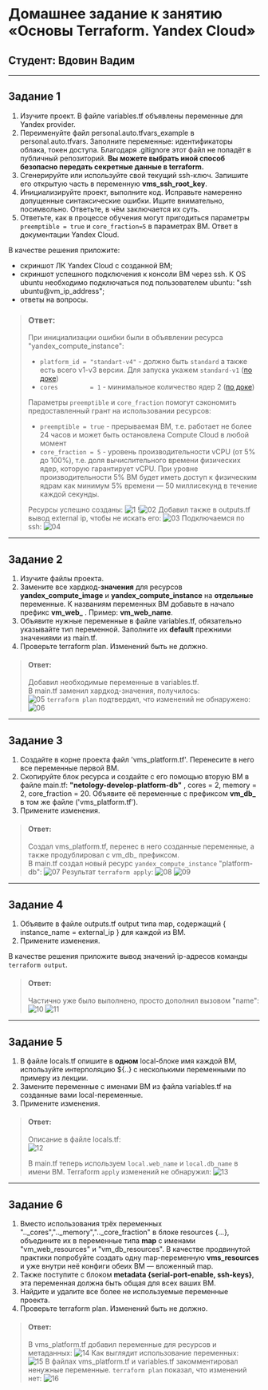 # Домашнее задание к занятию «Основы Terraform. Yandex Cloud»  
## Студент: Вдовин Вадим

------

## Задание 1

1. Изучите проект. В файле variables.tf объявлены переменные для Yandex provider.
2. Переименуйте файл personal.auto.tfvars_example в personal.auto.tfvars. Заполните переменные: идентификаторы облака, токен доступа. 
Благодаря .gitignore этот файл не попадёт в публичный репозиторий. **Вы можете выбрать иной способ безопасно передать секретные данные в terraform.**
3. Сгенерируйте или используйте свой текущий ssh-ключ. Запишите его открытую часть в переменную **vms_ssh_root_key**.
4. Инициализируйте проект, выполните код. Исправьте намеренно допущенные синтаксические ошибки. Ищите внимательно, посимвольно. Ответьте, в чём заключается их суть.
5. Ответьте, как в процессе обучения могут пригодиться параметры ```preemptible = true``` и ```core_fraction=5``` в параметрах ВМ. Ответ в документации Yandex Cloud.

В качестве решения приложите:

- скриншот ЛК Yandex Cloud с созданной ВМ;
- скриншот успешного подключения к консоли ВМ через ssh. К OS ubuntu необходимо подключаться под пользователем ubuntu: "ssh ubuntu@vm_ip_address";
- ответы на вопросы.

> ### Ответ:
> При инициализации ошибки были в объявлении ресурса "yandex_compute_instance":   
> - `platform_id = "standart-v4"` - должно быть `standard` а также есть всего v1-v3 версии. Для запуска укажем `standard-v1`  ([по доке](https://cloud.yandex.ru/docs/compute/concepts/vm-platforms))
> - `cores         = 1` - минимальное количество ядер 2 ([по доке](https://cloud.yandex.ru/docs/compute/concepts/performance-levels)) 
> 
> Параметры `preemptible` и `core_fraction` помогут сэкономить предоставленный грант на использовании ресурсов:
> - `preemptible = true` - прерываемая ВМ, т.е. работает не более 24 часов и может быть остановлена Compute Cloud в любой момент
> - `core_fraction = 5` - уровень производительности vCPU (от 5% до 100%), т.е. доля вычислительного времени физических ядер, которую гарантирует vCPU. 
> При уровне производительности 5% ВМ будет иметь доступ к физическим ядрам как минимум 5% времени — 50 миллисекунд в течение каждой секунды.
> 
> Ресурсы успешно созданы: 
> ![1](https://github.com/V4d1M63/homework/assets/130470784/e6850505-b2ea-40df-b99e-76be0582eb49)
> !![02](https://github.com/V4d1M63/homework/assets/130470784/64594e5f-f5c8-457f-b929-68e67546dfd1)
> Добавил также в outputs.tf вывод external ip, чтобы не искать его:
> ![03](https://github.com/V4d1M63/homework/assets/130470784/acd5ecfe-fd36-458f-aae2-aca92a5500f9)
> Подключаемся по ssh:
> ![04](https://github.com/V4d1M63/homework/assets/130470784/ba2cfec3-634a-472c-8214-1a56796934f3)

------

## Задание 2

1. Изучите файлы проекта.
2. Замените все хардкод-**значения** для ресурсов **yandex_compute_image** и **yandex_compute_instance** на **отдельные** переменные. К названиям переменных ВМ добавьте в начало префикс **vm_web_** .  Пример: **vm_web_name**.
3. Объявите нужные переменные в файле variables.tf, обязательно указывайте тип переменной. Заполните их **default** прежними значениями из main.tf. 
4. Проверьте terraform plan. Изменений быть не должно. 

> #### Ответ:
> Добавил необходимые переменные в variables.tf.  
> В main.tf заменил хардкод-значения, получилось:  
> ![05](https://github.com/V4d1M63/homework/assets/130470784/e2b2de38-6584-462a-835e-bb9e8eb5db7c)
> `terraform plan` подтвердил, что изменений не обнаружено:  
> ![06](https://github.com/V4d1M63/homework/assets/130470784/13942806-8e66-4a47-8126-5c0f8993761b)
> 

------

## Задание 3
 
1. Создайте в корне проекта файл 'vms_platform.tf'. Перенесите в него все переменные первой ВМ.
2. Скопируйте блок ресурса и создайте с его помощью вторую ВМ в файле main.tf: **"netology-develop-platform-db"** ,  cores  = 2, memory = 2, core_fraction = 20. Объявите её переменные с префиксом **vm_db_** в том же файле ('vms_platform.tf').
3. Примените изменения.

> #### Ответ:
> Создал vms_platform.tf, перенес в него созданные переменные, а также продублировал с vm_db_ префиксом.  
> В main.tf создал новый ресурс `yandex_compute_instance` "platform-db":
> ![07](https://github.com/V4d1M63/homework/assets/130470784/d670a43c-298b-4bdf-a23f-d4630e785df2)
> Результат `terraform apply`:
> ![08](https://github.com/V4d1M63/homework/assets/130470784/fa5f475e-4d52-43a5-8591-b6f350e6d6bf)
> ![09](https://github.com/V4d1M63/homework/assets/130470784/e523f7f2-da74-4b73-936f-8cf5d3f8422c)

------

## Задание 4

1. Объявите в файле outputs.tf output типа map, содержащий { instance_name = external_ip } для каждой из ВМ.
2. Примените изменения.

В качестве решения приложите вывод значений ip-адресов команды ```terraform output```.

> #### Ответ:
> Частично уже было выполнено, просто дополнил вызовом "name": 
> ![10](https://github.com/V4d1M63/homework/assets/130470784/d5ac1bc2-2c3c-4031-83a5-454d19479b96)
> ![11](https://github.com/V4d1M63/homework/assets/130470784/b4092a06-7cf5-4b9b-a1c6-4315c24554c1)

------

## Задание 5
 
1. В файле locals.tf опишите в **одном** local-блоке имя каждой ВМ, используйте интерполяцию ${..} с несколькими переменными по примеру из лекции.
2. Замените переменные с именами ВМ из файла variables.tf на созданные вами local-переменные.
3. Примените изменения.

> #### Ответ:
> Описание в файле locals.tf:  
>![12](https://github.com/V4d1M63/homework/assets/130470784/f8b8bfb1-391b-457e-a450-99afb7d877b8)
> 
> В main.tf теперь используем `local.web_name` и `local.db_name` в имени ВМ.  Terraform `apply` изменений не обнаружил:
> ![13](https://github.com/V4d1M63/homework/assets/130470784/3a1232ef-7f46-42a3-97b7-43c338673d8d)

------

## Задание 6

1. Вместо использования трёх переменных  ".._cores",".._memory",".._core_fraction" в блоке  resources {...}, объедините их в переменные типа **map** с именами "vm_web_resources" и "vm_db_resources". В качестве продвинутой практики попробуйте создать одну map-переменную **vms_resources** и уже внутри неё конфиги обеих ВМ — вложенный map.
2. Также поступите с блоком **metadata {serial-port-enable, ssh-keys}**, эта переменная должна быть общая для всех ваших ВМ.
3. Найдите и удалите все более не используемые переменные проекта.
4. Проверьте terraform plan. Изменений быть не должно.

> #### Ответ:
> В vms_platform.tf добавил переменные для ресурсов и метаданных:
> ![14](https://github.com/V4d1M63/homework/assets/130470784/9474f64d-bb8f-4a8f-a6de-890f8d114cc5)
> Как выглядит использование переменных:  
> ![15](https://github.com/V4d1M63/homework/assets/130470784/b73cc594-cc9b-4f6d-bfb9-eb7063fbc416)
> В файлах vms_platform.tf и variables.tf закомментировал ненужные переменные.
> `terraform plan` показал, что изменений нет:
> ![16](https://github.com/V4d1M63/homework/assets/130470784/f871ac49-9671-4cca-93ec-f74aab02d9a9)
